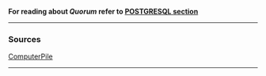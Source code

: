 [//]: # (__PAXOS__)
[//]: # (__DISTRIBUTES_SYSTEMS__)
[//]: # (__DISTRIBUTESSYSTEMS__)
[//]: # (__REPLICATION__)
**For reading about _Quorum_ refer to [POSTGRESQL section](../POSTGRES/quorum.md)**
<br/>

___
### Sources
[ComputerPile](https://youtu.be/s8JqcZtvnsM)

___